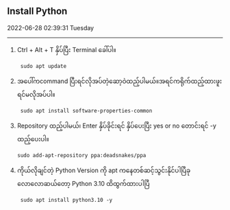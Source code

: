 **Install Python**
--

2022-06-28 02:39:31 Tuesday

---

 1. Ctrl + Alt + T နှိပ်ပြီး  Terminal ခေါ်ပါ။


         sudo apt update
 2. အပေါ်ကcommand ပြီးရင်လိုအပ်တဲ့ဆော့ဝဲထည့်ပါမယ်။အရင်ကရိုက်ထည့်ထားဖူးရင်မလိုအပ်ပါ။


         sudo apt install software-properties-common

 3. Repository ထည့်ပါမယ်၊ Enter နှိပ်ခိုင်းရင် နှိပ်ပေးပြီး 
 yes or no တောင်းရင် -y ထည့်ပေးပါ။


        sudo add-apt-repository ppa:deadsnakes/ppa

 4. ကိုယ်လိုချင်တဲ့ Python Version ကို apt ကနေတစ်ဆင့်သွင်းနိုင်ပါပြီခုလောလောဆယ်တော့ Python 3.10 ထိထွက်ထားပါပြီ


         sudo apt install python3.10 -y